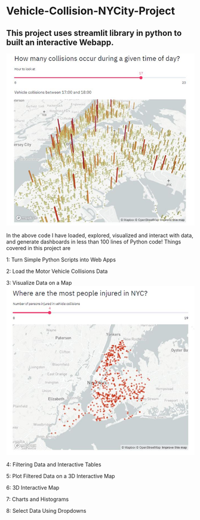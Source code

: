 # Vehicle-Collision-NYCity-Project
## This project uses streamlit library in python to built an interactive Webapp.

![](3Dmap.JPG)

In the above code I have loaded, explored, visualized and interact with data, and generate dashboards in less than 100 lines of Python code! Things covered in this project are

1: Turn Simple Python Scripts into Web Apps

2: Load the Motor Vehicle Collisions Data

3: Visualize Data on a Map
![](map.JPG)

4: Filtering Data and Interactive Tables

5: Plot Filtered Data on a 3D Interactive Map

6: 3D Interactive Map

7: Charts and Histograms

8: Select Data Using Dropdowns
